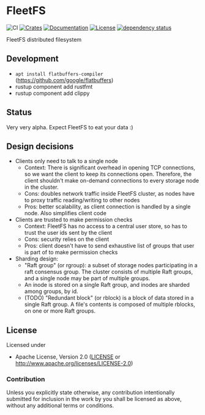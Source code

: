 # FleetFS
![CI](https://github.com/fleetfs/fleetfs/actions/workflows/ci.yml/badge.svg)
[![Crates](https://img.shields.io/crates/v/fleetfs.svg)](https://crates.io/crates/fleetfs)
[![Documentation](https://docs.rs/fleetfs/badge.svg)](https://docs.rs/fleetfs)
[![License](https://img.shields.io/crates/l/fleetfs)](https://crates.io/crates/fleetfs)
[![dependency status](https://deps.rs/repo/github/fleetfs/fleetfs/status.svg)](https://deps.rs/repo/github/fleetfs/fleetfs)

FleetFS distributed filesystem

## Development
* `apt install flatbuffers-compiler` (https://github.com/google/flatbuffers)
* rustup component add rustfmt
* rustup component add clippy

## Status
Very very alpha. Expect FleetFS to eat your data :)

## Design decisions
* Clients only need to talk to a single node
  * Context: There is significant overhead in opening TCP connections, so we want the client to keep its
  connections open. Therefore, the client shouldn't make on-demand connections to every storage node in
  the cluster.
  * Cons: doubles network traffic inside FleetFS cluster, as nodes have to proxy traffic reading/writing
  to other nodes
  * Pros: better scalability, as client connection is handled by a single node. Also simplifies client code
* Clients are trusted to make permission checks
  * Context: FleetFS has no access to a central user store, so has to trust the user ids sent by the client
  * Cons: security relies on the client
  * Pros: client doesn't have to send exhaustive list of groups that user is part of to make permission checks
* Sharding design:
  * "Raft group" (or rgroup): a subset of storage nodes participating in a raft consensus group.
  The cluster consists of multiple Raft groups, and a single node may be part of multiple groups.
  * An inode is stored on a single Raft group, and inodes are sharded among groups, by id.
  * (TODO) "Redundant block" (or rblock) is a block of data stored in a single Raft group.
  A file's contents is composed of multiple rblocks, on one or more Raft groups.

## License

Licensed under

 * Apache License, Version 2.0 ([LICENSE](LICENSE) or http://www.apache.org/licenses/LICENSE-2.0)

### Contribution

Unless you explicitly state otherwise, any contribution intentionally submitted
for inclusion in the work by you shall be licensed as above, without any
additional terms or conditions.
